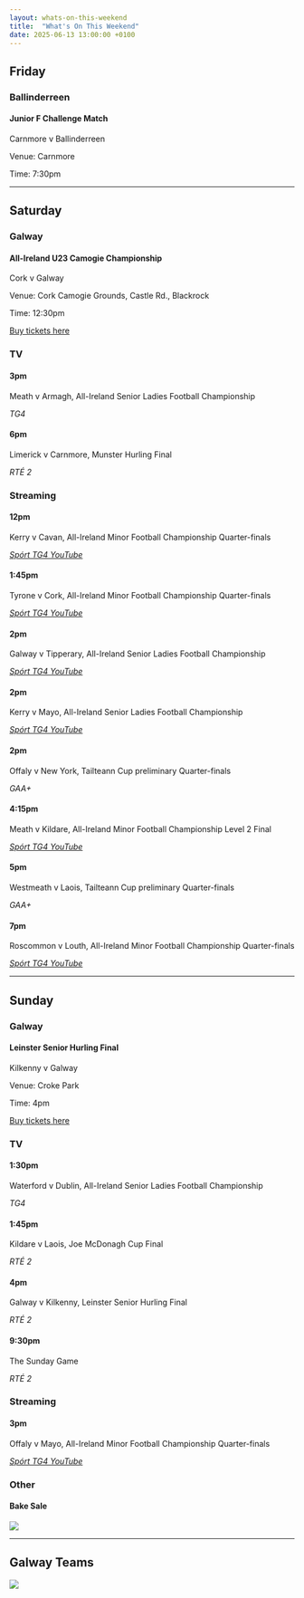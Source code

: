 ```yaml
---
layout: whats-on-this-weekend
title:  "What's On This Weekend"
date: 2025-06-13 13:00:00 +0100
---
```


## Friday

### Ballinderreen

#### Junior F Challenge Match

Carnmore v Ballinderreen

Venue: Carnmore

Time: 7:30pm

---

## Saturday

### Galway

#### All-Ireland U23 Camogie Championship

Cork v Galway

Venue: Cork Camogie Grounds, Castle Rd., Blackrock

Time: 12:30pm

[Buy tickets here](https://www.universe.com/events/u23-a-championship-cork-v-galway-tickets-7PTG6H)

### TV

#### 3pm

Meath v Armagh, All-Ireland Senior Ladies Football Championship

*TG4*

#### 6pm

Limerick v Carnmore, Munster Hurling Final

*RTÉ 2*

### Streaming

#### 12pm

Kerry v Cavan, All-Ireland Minor Football Championship Quarter-finals

*[Spórt TG4 YouTube](https://www.youtube.com/watch?v=7M5QcGLYfys)*

#### 1:45pm

Tyrone v Cork, All-Ireland Minor Football Championship Quarter-finals

*[Spórt TG4 YouTube](https://www.youtube.com/watch?v=dJNGwU2_ZDg)*

#### 2pm

Galway v Tipperary, All-Ireland Senior Ladies Football Championship

*[Spórt TG4 YouTube](https://www.youtube.com/watch?v=vefq7n7QIl4)*

#### 2pm

Kerry v Mayo, All-Ireland Senior Ladies Football Championship

*[Spórt TG4 YouTube](https://www.youtube.com/watch?v=Uvbao483JpE)*

#### 2pm

Offaly v New York, Tailteann Cup preliminary Quarter-finals

*GAA+*

#### 4:15pm

Meath v Kildare, All-Ireland Minor Football Championship Level 2 Final

*[Spórt TG4 YouTube](https://www.youtube.com/watch?v=55PmDfcUENc)*

#### 5pm

Westmeath v Laois, Tailteann Cup preliminary Quarter-finals

*GAA+*

#### 7pm

Roscommon v Louth, All-Ireland Minor Football Championship Quarter-finals

*[Spórt TG4 YouTube](https://www.youtube.com/watch?v=YNRBJ7Pe9Kg)*

---

## Sunday

### Galway

#### Leinster Senior Hurling Final

Kilkenny v Galway

Venue: Croke Park

Time: 4pm

[Buy tickets here](https://am.ticketmaster.com/gaa/leinstershc2025)

### TV

#### 1:30pm

Waterford v Dublin, All-Ireland Senior Ladies Football Championship

*TG4*

#### 1:45pm

Kildare v Laois, Joe McDonagh Cup Final

*RTÉ 2*

#### 4pm

Galway v Kilkenny, Leinster Senior Hurling Final

*RTÉ 2*

#### 9:30pm

The Sunday Game

*RTÉ 2*

### Streaming

#### 3pm

Offaly v Mayo, All-Ireland Minor Football Championship Quarter-finals

*[Spórt TG4 YouTube](https://www.youtube.com/watch?v=No7X8UG4ULU)*

### Other

#### Bake Sale

<img src="https://blogger.googleusercontent.com/img/b/R29vZ2xl/AVvXsEgK_WO6PctF5uHOZwk3cFaR3SvWuogidcnYuvSvkWVwyr4adB9ecE7a6p6CttOM2hB5zD023Yc3rPMj8fDT_xrr5QWdNbW4z_6Q3JrivaXyjBK-lXMFazjJZ4b795nRLAnn-Jf8AhVfopAkuAsKiYbu6jAMb9xhLCYN_szMAtQEXapCjLjugOZ7axLdhHNE/s16000/Bake_Sale_2.jpg" />

---

## Galway Teams

<img src="https://blogger.googleusercontent.com/img/b/R29vZ2xl/AVvXsEiSbt41Ui7Q8va8NQ4VD2srr9g-NEHcUiA8jPvRV8XPu0ueSEDlQdwyWZmtxZO3q_TkAMhIlkSutE7IrKYRIY3U19viUg3haNMBn3Pu8zxIIXAv5YBcXIpuKtKnoX5tPcYLSRLCNw4FPg3u_rZKXuDW7vneV5LaNko7iCmpxKPKcStiFuP2tN-V-ZAXPDWU/s16000/Galway_Hurling_Team.jpg" />

